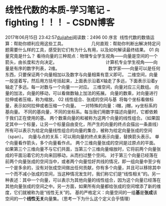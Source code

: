 # 线性代数的本质-学习笔记 - fighting！！！ - CSDN博客
2017年06月15日 23:42:57[dujiahei](https://me.csdn.net/dujiahei)阅读数：2496
00 序言
 线性代数的数值运算：帮助你顺利应用这些工具。
                    几何直观：帮助你判断出解决特定问题需要什么样的工具，感受到它们有为什么有用，以及如何解读最终结果。
01 向量究竟是什么？
看待向量的三种观点：物理专业学生视角——向量是空间的一个箭头，由长度和方向决定。
                                       计算机专业学生视角——向量是有序的数字列表，2维。
                                       数学家——向量可以是任何东西，只要保证两个向量相加以及数字与向量相乘有意义即可。
二维空间，向量一般竖着写，然后用方括号括起来，上面表示沿着X轴走了多远，下面表示沿着y轴走了多远。每一对数与一个向量一一对应。
三维空间，向量对应三元数组。
向量的加法，向量的移动，可以看做数轴上加法的拓展。
向量的数乘，对向量进行拉伸或者压缩，称为缩放。
02 线性组合、张成的空间与基
 将每个坐标看做标量，表示如何拉伸或者压缩一个向量。
 一对特殊的向量：i帽，j帽，xy坐标系的基向量。
不同的基向量，不同的坐标系。每当我们用数字描述向量时，它都依赖于我们正在使用的基。
两个数乘向量的和被称为这两个向量的线性组合。（如果固定其中一个标量，让另一个标量自由变化，所产生的向量的终点会描出一条直线）
所有可以表示为给定向量线性组合的向量的集合，被称为给定向量张成的空间（span）。
 向量与点的关系：可以用向量的终点来表示向量，替换箭头表示。 单个向量看作箭头，多个向量看作点。
两个三维向量张成的空间是过原点的平面。
如果第三个三维向量不与它们共面，当第三个三维向量缩放时，它将前两个向量张成的平面沿着它的方向来回移动，从而扫过整个空间。
对于第三个向量已经落在前两个向量张成的空间当中，或者两个向量恰好共线的情况，即一组向量中至少有一个是多余的，没有对张成空间做出任何贡献，你有多个向量，并且可以移除其中一个而不减小张成的空间，当这种情况发生时，我们称它们是“线性相关”的。另一种表述：其中一个向量，可以表示为其他向量的线性组合，因为这个向量已经落在其他向量张成的空间之中。另一方面，如果所有向量都给张成的空间增添了新的维度，它们就被称为是“线性无关”的。
基的严格定义：向量空间的一组**基**是**张成**该空间的一个**线性无关**向量集。（思考一下为什么这个定义合乎情理）

